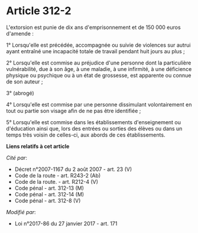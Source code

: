 # Article 312-2

L'extorsion est punie de dix ans d'emprisonnement et de 150 000 euros d'amende : 

1° Lorsqu'elle est précédée, accompagnée ou suivie de violences sur autrui ayant entraîné une incapacité totale de travail
pendant huit jours au plus ; 

2° Lorsqu'elle est commise au préjudice d'une personne dont la particulière vulnérabilité, due à son âge, à une maladie, à
une infirmité, à une déficience physique ou psychique ou à un état de grossesse, est apparente ou connue de son auteur ; 

3° (abrogé)

4° Lorsqu'elle est commise par une personne dissimulant volontairement en tout ou partie son visage afin de ne pas être
identifiée ; 

5° Lorsqu'elle est commise dans les établissements d'enseignement ou d'éducation ainsi que, lors des entrées ou sorties des
élèves ou dans un temps très voisin de celles-ci, aux abords de ces établissements.

**Liens relatifs à cet article**

_Cité par_:

  - Décret n°2007-1167 du 2 août 2007 - art. 23 (V)
  - Code de la route - art. R243-2 (Ab)
  - Code de la route. - art. R212-4 (V)
  - Code pénal - art. 312-13 (M)
  - Code pénal - art. 312-14 (M)
  - Code pénal - art. 312-8 (V)

_Modifié par_:

  - Loi n°2017-86 du 27 janvier 2017 - art. 171
